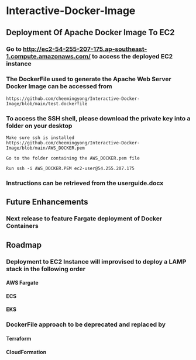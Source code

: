 # Interactive-Docker-Image

## Deployment Of Apache Docker Image To EC2
### Go to http://ec2-54-255-207-175.ap-southeast-1.compute.amazonaws.com/ to access the deployed EC2 instance

### The DockerFile used to generate the Apache Web Server Docker Image can be accessed from
    https://github.com/cheemingyong/Interactive-Docker-Image/blob/main/test.dockerfile

### To access the SSH shell, please download the private key into a folder on your desktop

    Make sure ssh is installed
    https://github.com/cheemingyong/Interactive-Docker-Image/blob/main/AWS_DOCKER.pem
    
    Go to the folder containing the AWS_DOCKER.pem file 
    
    Run ssh -i AWS_DOCKER.PEM ec2-user@54.255.207.175

### Instructions can be retrieved from the userguide.docx

## Future Enhancements

### Next release to feature Fargate deployment of Docker Containers

## Roadmap

### Deployment to EC2 Instance will improvised to deploy a LAMP stack in the following order
#### AWS Fargate
#### ECS 
#### EKS

### DockerFile approach to be deprecated and replaced by
#### Terraform 
#### CloudFormation
